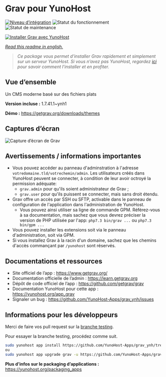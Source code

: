 <!--
N.B.: This README was automatically generated by https://github.com/YunoHost/apps/tree/master/tools/README-generator
It shall NOT be edited by hand.
-->

# Grav pour YunoHost

[![Niveau d’intégration](https://dash.yunohost.org/integration/grav.svg)](https://dash.yunohost.org/appci/app/grav) ![Statut du fonctionnement](https://ci-apps.yunohost.org/ci/badges/grav.status.svg) ![Statut de maintenance](https://ci-apps.yunohost.org/ci/badges/grav.maintain.svg)

[![Installer Grav avec YunoHost](https://install-app.yunohost.org/install-with-yunohost.svg)](https://install-app.yunohost.org/?app=grav)

*[Read this readme in english.](./README.md)*

> *Ce package vous permet d’installer Grav rapidement et simplement sur un serveur YunoHost.
Si vous n’avez pas YunoHost, regardez [ici](https://yunohost.org/#/install) pour savoir comment l’installer et en profiter.*

## Vue d’ensemble

Un CMS moderne basé sur des fichiers plats


**Version incluse :** 1.7.41.1~ynh1

**Démo :** https://getgrav.org/downloads/themes

## Captures d’écran

![Capture d’écran de Grav](./doc/screenshots/grav.jpg)

## Avertissements / informations importantes

* Vous pouvez accéder au panneau d'adminstration à l'adresse `votredomaine.tld/votrechemin/admin`. Les utilisateurs créés dans YunoHost peuvent se connecter, à condition de leur avoir octroyé la permission adéquate:
  * `grav.admin` pour qu'ils soient administrateur de Grav ;
  * `grav.user` pour qu'ils puissent se connecter, mais sans droit étendu.
* Grav offre un accès par SSH ou SFTP, activable dans le panneau de configuration de l'application dans l'administration de YunoHost.
  * Vous pouvez ainsi utiliser sa ligne de commande GPM.
    Référez-vous à sa documentation, mais sachez que vous devrez préciser la version de PHP utilisée par l'app:
    `php7.3 bin/grav ...` ou `php7.3 bin/gpm ...`
* Vous pouvez installer les extensions soit via le panneau d'administration, soit via GPM.
* Si vous installez Grav à la racin d'un domaine, sachez que les chemins d'accès commançant par `/yunohost` sont réservés.

## Documentations et ressources

* Site officiel de l’app : <https://www.getgrav.org/>
* Documentation officielle de l’admin : <https://learn.getgrav.org>
* Dépôt de code officiel de l’app : <https://github.com/getgrav/grav>
* Documentation YunoHost pour cette app : <https://yunohost.org/app_grav>
* Signaler un bug : <https://github.com/YunoHost-Apps/grav_ynh/issues>

## Informations pour les développeurs

Merci de faire vos pull request sur la [branche testing](https://github.com/YunoHost-Apps/grav_ynh/tree/testing).

Pour essayer la branche testing, procédez comme suit.

``` bash
sudo yunohost app install https://github.com/YunoHost-Apps/grav_ynh/tree/testing --debug
ou
sudo yunohost app upgrade grav -u https://github.com/YunoHost-Apps/grav_ynh/tree/testing --debug
```

**Plus d’infos sur le packaging d’applications :** <https://yunohost.org/packaging_apps>
